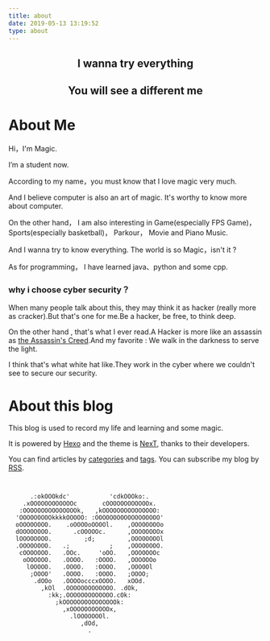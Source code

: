 ```yaml
---
title: about
date: 2019-05-13 13:19:52
type: about
---
```










## <center>I wanna try everything</center>

## <center>You will see a different me</center>



<audio id="bgmusic" autoplay="autoplay" loop="loop" preload="auto">
     <source src="http://m10.music.126.net/20200527144038/80d4764a0efd077fed0816fb810e0810/ymusic/7b75/da08/c57a/1fe3f8665c3fde02b5ed5d9076f1751e.mp3" type="audio/mpeg" />
Your browser does not support the audio element.
</audio>
<script>
getVideo();
function getVideo(){
    document.getElementById("bgmusic").volume =0.1;
}
</script>







# About Me



Hi，I'm Magic.

I’m a student now.

According to my name，you must know that I love magic very much.

And I believe computer is also an art of magic. It's worthy to know more about computer.

On the other hand， I am also interesting in Game(especially FPS Game)，Sports(especially basketball)， Parkour， Movie  and Piano Music. 

And I wanna try to know everything. The world is so Magic，isn't it ?

As for programming， I have learned java、python and some cpp.



### why i choose cyber security？

When many people talk about this, they may think it as hacker (really more as cracker).But that's one for me.Be a hacker, be free, to think deep. 

On the other hand , that's what I ever read.A Hacker is more like an assassin as [the Assassin's Creed](https://assassinscreed.ubisoft.com/game/en-us/home).And my favorite : We walk in the darkness to serve the light.

I think that's what white hat like.They work in the cyber where we couldn't see to secure our security. 





# About this blog



This blog is used to record my life and learning and some magic.

It is powered by [Hexo](https://hexo.io/zh-cn/) and the theme is [NexT](https://github.com/iissnan/hexo-theme-next/), thanks to their developers.



You can find articles by [categories](../categories/) and [tags](../tags/).
You can subscribe my blog by [RSS](../atom.xml).



```
                                                  

      .:okOOOkdc'           'cdkOOOko:.
    .xOOOOOOOOOOOOc       cOOOOOOOOOOOOx.
   :OOOOOOOOOOOOOOOk,   ,kOOOOOOOOOOOOOOO:
  'OOOOOOOOOkkkkOOOOO: :OOOOOOOOOOOOOOOOOO'
  oOOOOOOOO.    .oOOOOoOOOOl.    ,OOOOOOOOo
  dOOOOOOOO.      .cOOOOOc.      ,OOOOOOOOx
  lOOOOOOOO.         ;d;         ,OOOOOOOOl
  .OOOOOOOO.   .;           ;    ,OOOOOOOO.
   cOOOOOOO.   .OOc.     'oOO.   ,OOOOOOOc
    oOOOOOO.   .OOOO.   :OOOO.   ,OOOOOOo
     lOOOOO.   .OOOO.   :OOOO.   ,OOOOOl
      ;OOOO'   .OOOO.   :OOOO.   ;OOOO;
       .dOOo   .OOOOocccxOOOO.   xOOd.
         ,kOl  .OOOOOOOOOOOOO. .dOk,
           :kk;.OOOOOOOOOOOOO.cOk:
             ;kOOOOOOOOOOOOOOOk:
               ,xOOOOOOOOOOOx,
                 .lOOOOOOOl.
                    ,dOd,
                      .

```








